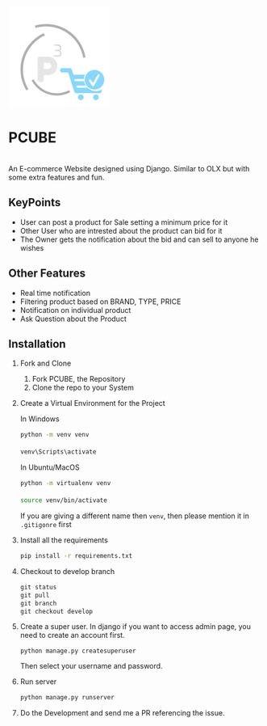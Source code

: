 <img src="https://github.com/adigapranava/PCUBE/blob/master/static/images/favicon2.png?raw=true">

# PCUBE  

<br>
An E-commerce Website designed using Django. Similar to OLX but with some extra features and fun.

## KeyPoints
* User can post a product for Sale setting a minimum price for it
* Other User who are intrested about the product can bid for it
* The Owner gets the notification about the bid and can sell to anyone he wishes

## Other Features
* Real time notification
* Filtering product based on BRAND, TYPE, PRICE
* Notification on individual product
* Ask Question about the Product


## Installation 

1. Fork and Clone
    <ol>
    <li>Fork PCUBE, the Repository</li>
    <li>Clone the repo to your System</li>
    </ol>


2. Create a Virtual Environment for the Project

    In Windows
    ```bash
    python -m venv venv
    
    venv\Scripts\activate
    ```

    In Ubuntu/MacOS
    ```bash
    python -m virtualenv venv
    
    source venv/bin/activate
    ```
   
    If you are giving a different name then `venv`, then please mention it in `.gitigonre` first

3. Install all the requirements

    ```bash
    pip install -r requirements.txt
    ```

4. Checkout to develop branch
     ```git
    git status
    git pull
    git branch
    git checkout develop
    
    ```

5. Create a super user.
    In django if you want to access admin page, you need to create an account first.
    ```djangotemplate
    python manage.py createsuperuser
    ```
   Then select your username and password.

6. Run server
    ```bash
    python manage.py runserver
    ```
7. Do the Development and send me a PR referencing the issue.



